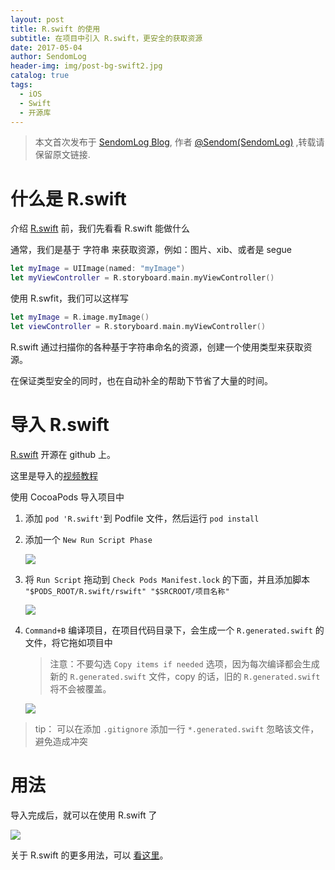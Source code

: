```yaml
---
layout: post
title: R.swift 的使用
subtitle: 在项目中引入 R.swift，更安全的获取资源
date: 2017-05-04
author: SendomLog
header-img: img/post-bg-swift2.jpg
catalog: true
tags:
  - iOS
  - Swift
  - 开源库
---
```


> 本文首次发布于 [SendomLog Blog](http://SendomLog.github.io), 作者 [@Sendom(SendomLog)](http://github.com/SendomLog) ,转载请保留原文链接.

# 什么是 R.swift

介绍 [R.swift](https://github.com/mac-cain13/R.swift) 前，我们先看看 R.swift 能做什么

通常，我们是基于 字符串 来获取资源，例如：图片、xib、或者是 segue

```swift
let myImage = UIImage(named: "myImage")
let myViewController = R.storyboard.main.myViewController()
```

使用 R.swfit，我们可以这样写

```swift
let myImage = R.image.myImage()
let viewController = R.storyboard.main.myViewController()

```

R.swift 通过扫描你的各种基于字符串命名的资源，创建一个使用类型来获取资源。

在保证类型安全的同时，也在自动补全的帮助下节省了大量的时间。

# 导入 R.swift

[R.swift](https://github.com/mac-cain13/R.swift) 开源在 github 上。

这里是导入的[视频教程](https://vimeo.com/122888912)

使用 CocoaPods 导入项目中

1. 添加 `pod 'R.swift'`到 Podfile 文件，然后运行 `pod install`
2. 添加一个 `New Run Script Phase`

   ![](https://ww4.sinaimg.cn/large/006tKfTcgy1ff84sw06qxj30vm0hrq6s.jpg)

3. 将 `Run Script` 拖动到 `Check Pods Manifest.lock` 的下面，并且添加脚本 `"$PODS_ROOT/R.swift/rswift" "$SRCROOT/项目名称"`

   ![](https://ww4.sinaimg.cn/large/006tNc79gy1ff853qjiucj30yp0kkn1b.jpg)

4. `Command+B` 编译项目，在项目代码目录下，会生成一个 `R.generated.swift` 的文件，将它拖如项目中

   > 注意：不要勾选 `Copy items if needed` 选项，因为每次编译都会生成新的 `R.generated.swift` 文件，copy 的话，旧的 `R.generated.swift` 将不会被覆盖。

   ![](https://ww4.sinaimg.cn/large/006tNc79gy1ff85epj1qpj30qj0hdn17.jpg)

> tip： 可以在添加 `.gitignore` 添加一行 `*.generated.swift` 忽略该文件，避免造成冲突

# 用法

导入完成后，就可以在使用 R.swift 了

![](https://github.com/mac-cain13/R.swift/raw/master/Documentation/Images/DemoUseImage.gif)

关于 R.swift 的更多用法，可以 [看这里](https://github.com/mac-cain13/R.swift/blob/master/Documentation/Examples.md)。
